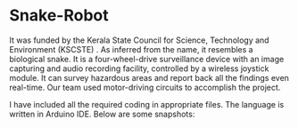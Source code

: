 # Snake-Robot
It was funded by the Kerala State Council for Science, Technology and Environment (KSCSTE) . As inferred from the name, it resembles a biological snake. It is a four-wheel-drive surveillance device with an image capturing and audio recording facility, controlled by a wireless joystick module. It can survey hazardous areas and report back all the findings even real-time. Our team used motor-driving circuits to accomplish the project.


I have included all the required coding in appropriate files. The language is written in Arduino IDE.
Below are some snapshots:

